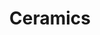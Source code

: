 ---
title: Ceramics
crosslinks:
- Pottery
- livven
- AskElectronics
- lotr
- craft
- Antiques
- metalworking
---
